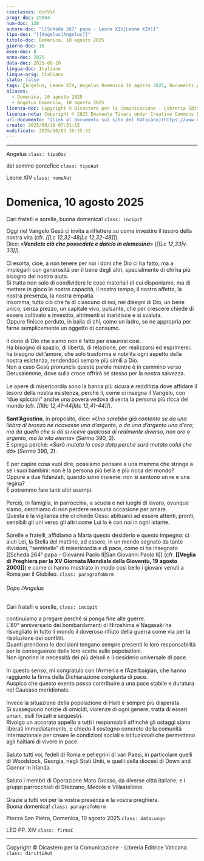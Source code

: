 ```yaml
---
cssclasses: docVat
progr-doc: 29944
num-doc: 128
autore-doc: "[[Scheda 267° papa - Leone XIV|Leone XIV]]"
tipo-doc: "[[Angelus|Angelus]]"
titolo-doc: Domenica, 10 agosto 2025
giorno-doc: 10
mese-doc: 8
anno-doc: 2025
data-doc: 2025-08-10
lingua-doc: Italiano
lingua-orig: Italiano
stato: false
tags: [Angelus, Leone_XIV, Angelus_Domenica_10_agosto_2025, Documenti_pontifici]
aliases:
  - Domenica, 10 agosto 2025
  - Angelus Domenica, 10 agosto 2025
licenza-doc: Copyright © Dicastero per la Comunicazione - Libreria Editrice Vaticana
licenza-nota: Copyright © 2025 Emanuele Tinari under Creative Commons BY-NC-SA 4.0 https://creativecommons.org/licenses/by-nc-sa/4.0/
url-documento: "[Link al documento sul sito del Vaticano](https://www.vatican.va/content/leo-xiv/it/angelus/2025/documents/20250810-angelus.html)"
creato: 2025/09/19 07:31:15
modificato: 2025/10/03 16:25:32
---
```



***


Angelus `class: tipoDoc`


del sommo pontefice `class: tipoAut`


Leone XIV `class: nomeAut`


# Domenica, 10 agosto 2025


Cari fratelli e sorelle, buona domenica! `class: incipit`


Oggi nel Vangelo Gesù ci invita a riflettere su come investire il tesoro della nostra vita (cfr. *<span class="BibleRef">[[Lc 12,32-48|Lc 12,32-48]]</span>*).<br>Dice: «***Vendete ciò che possedete e datelo in elemosina***» (*<span class="BibleRef">[[Lc 12,33|v. 33]]</span>*).<br><br>Ci esorta, cioè, a non tenere per noi i doni che Dio ci ha fatto, ma a impiegarli con generosità per il bene degli altri, specialmente di chi ha più bisogno del nostro aiuto.<br>Si tratta non solo di condividere le cose materiali di cui disponiamo, ma di mettere in gioco le nostre capacità, il nostro tempo, il nostro affetto, la nostra presenza, la nostra empatia.<br>Insomma, tutto ciò che fa di ciascuno di noi, nei disegni di Dio, un bene unico, senza prezzo, un capitale vivo, pulsante, che per crescere chiede di essere coltivato e investito, altrimenti si inaridisce e si svaluta.<br>Oppure finisce perduto, in balìa di chi, come un ladro, se ne appropria per farne semplicemente un oggetto di consumo.<br><br>Il dono di Dio che siamo non è fatto per esaurirsi così.<br>Ha bisogno di spazio, di libertà, di relazione, per realizzarsi ed esprimersi: ha bisogno dell’amore, che solo trasforma e nobilita ogni aspetto della nostra esistenza, rendendoci sempre più simili a Dio.<br>Non a caso Gesù pronuncia queste parole mentre è in cammino verso Gerusalemme, dove sulla croce offrirà sé stesso per la nostra salvezza.<br><br>Le opere di misericordia sono la banca più sicura e redditizia dove affidare il tesoro della nostra esistenza, perché lì, come ci insegna il Vangelo, con “due spiccioli” anche una povera vedova diventa la persona più ricca del mondo (cfr. *<span class="BibleRef">[[Mc 12,41-44|Mc 12,41-44]]</span>*).<br><br>**Sant’Agostino**, in proposito, dice: «*Uno sarebbe già contento se da una libbra di bronzo ne ricavasse una d’argento, o da una d’argento una d’oro; ma da quello che si dà si riceve qualcosa di realmente diverso, non oro o argento, ma la vita eterna*» (*Sermo* 390, 2).<br>E spiega perché: «*Sarà mutata la cosa data perché sarà mutato colui che dà*» (*Sermo* 390, 2).<br><br>E per capire cosa vuol dire, possiamo pensare a una mamma che stringe a sé i suoi bambini: non è la persona più bella e più ricca del mondo?<br>Oppure a due fidanzati, quando sono insieme: non si sentono un re e una regina?<br>E potremmo fare tanti altri esempi.<br><br>Perciò, in famiglia, in parrocchia, a scuola e nei luoghi di lavoro, ovunque siamo, cerchiamo di non perdere nessuna occasione per amare.<br>Questa è la vigilanza che ci chiede Gesù: abituarci ad essere attenti, pronti, sensibili gli uni verso gli altri come Lui lo è con noi in ogni istante.<br><br>Sorelle e fratelli, affidiamo a Maria questo desiderio e questo impegno: ci aiuti Lei, la Stella del mattino, ad essere, in un mondo segnato da tante divisioni, “sentinelle” di misericordia e di pace, come ci ha insegnato [[Scheda 264° papa - Giovanni Paolo II|San Giovanni Paolo II]] (cfr. **[[Veglia di Preghiera per la XV Giornata Mondiale della Gioventù, 19 agosto 2000]]**) e come ci hanno mostrato in modo così bello i giovani venuti a Roma per il Giubileo. `class: paragrafoNorm`


###### Dopo l’*Angelus*


Cari fratelli e sorelle, `class: incipit`


continuiamo a pregare perché si ponga fine alle guerre.<br>L’80° anniversario dei bombardamenti di Hiroshima e Nagasaki ha risvegliato in tutto il mondo il doveroso rifiuto della guerra come via per la risoluzione dei conflitti.<br>Quanti prendono le decisioni tengano sempre presenti le loro responsabilità per le conseguenze delle loro scelte sulle popolazioni.<br>Non ignorino le necessità dei più deboli e il desiderio universale di pace.<br><br>In questo senso, mi congratulo con l’Armenia e l’Azerbaigian, che hanno raggiunto la firma della Dichiarazione congiunta di pace.<br>Auspico che questo evento possa contribuire a una pace stabile e duratura nel Caucaso meridionale.<br><br>Invece la situazione della popolazione di Haiti è sempre più disperata.<br>Si susseguono notizie di omicidi, violenze di ogni genere, tratta di esseri umani, esili forzati e sequestri.<br>Rivolgo un accorato appello a tutti i responsabili affinché gli ostaggi siano liberati immediatamente, e chiedo il sostegno concreto della comunità internazionale per creare le condizioni sociali e istituzionali che permettano agli haitiani di vivere in pace.<br><br>Saluto tutti voi, fedeli di Roma e pellegrini di vari Paesi, in particolare quelli di Woodstock, Georgia, negli Stati Uniti, e quelli della diocesi di Down and Connor in Irlanda.<br><br>Saluto i membri di Operazione Mato Grosso, da diverse città italiane; e i gruppi parrocchiali di Stezzano, Medole e Villastellone.<br><br>Grazie a tutti voi per la vostra presenza e la vostra preghiera.<br>Buona domenica! `class: paragrafoNorm`


Piazza San Pietro, Domenica, 10 agosto 2025 `class: dataLuogo`


LEO PP. XIV `class: firmaC`


***


Copyright © Dicastero per la Comunicazione - Libreria Editrice Vaticana. `class: dirittiAut`


